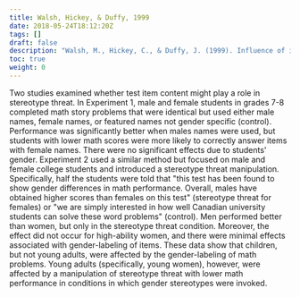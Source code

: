 ```yaml
---
title: Walsh, Hickey, & Duffy, 1999
date: 2018-05-24T18:12:20Z
tags: []
draft: false
description: "Walsh, M., Hickey, C., & Duffy, J. (1999). Influence of item content and stereotype situation on gender differences in mathematical problem solving. *Sex Roles, 41*, 219-240."
toc: true
weight: 0
---
```


Two studies examined whether test item content might play a role in stereotype threat. In Experiment 1, male and female students in grades 7-8 completed math story problems that were identical but used either male names, female names, or featured names not gender specific (control). Performance was significantly better when males names were used, but students with lower math scores were more likely to correctly answer items with female names. There were no significant effects due to students' gender. Experiment 2 used a similar method but focused on male and female college students and introduced a stereotype threat manipulation. Specifically, half the students were told that "this test has been found to show gender differences in math performance. Overall, males have obtained higher scores than females on this test" (stereotype threat for females) or "we are simply interested in how well Canadian university students can solve these word problems" (control). Men performed better than women, but only in the stereotype threat condition. Moreover, the effect did not occur for high-ability women, and there were minimal effects associated with gender-labeling of items. These data show that children, but not young adults, were affected by the gender-labeling of math problems. Young adults (specifically, young women), however, were affected by a manipulation of stereotype threat with lower math performance in conditions in which gender stereotypes were invoked.
